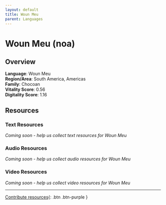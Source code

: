```yaml
---
layout: default
title: Woun Meu
parent: Languages
---
```


# Woun Meu (noa)

## Overview

**Language**: Woun Meu  
**Region/Area**: South America, Americas  
**Family**: Chocoan  
**Vitality Score**: 0.56  
**Digitality Score**: 1.16  

## Resources

### Text Resources
*Coming soon - help us collect text resources for Woun Meu*

### Audio Resources
*Coming soon - help us collect audio resources for Woun Meu*

### Video Resources
*Coming soon - help us collect video resources for Woun Meu*

---

[Contribute resources](https://fairtrain.github.io/){: .btn .btn-purple }
